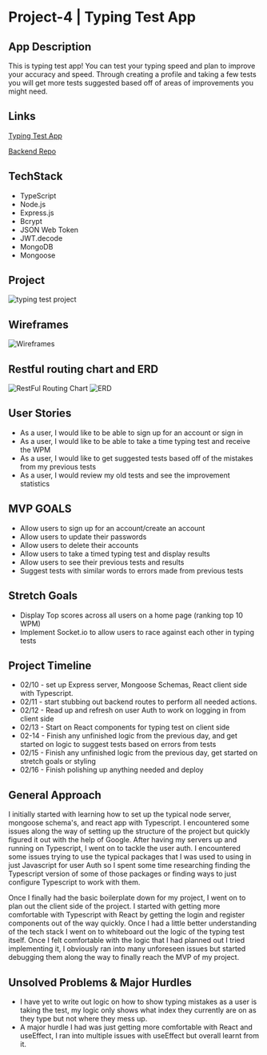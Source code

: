 # Project-4 | Typing Test App
## App Description
This is typing test app! You can test your typing speed and plan to improve your accuracy and speed. Through creating a profile and taking a few tests you will get more tests suggested based off of areas of improvements you might need. 

## Links
<a href='https://benevolent-medovik-143b82.netlify.app/' target='_blank'>Typing Test App</a>

<a href='https://github.com/robertoooc/TypingTestApp-server' target='blank'>Backend Repo</a>

## TechStack
* TypeScript
* Node.js
* Express.js
* Bcrypt
* JSON Web Token 
* JWT.decode
* MongoDB
* Mongoose

## Project 
![typing test project](imgs/projectScreenshot.png)

## Wireframes
![Wireframes](imgs/Wireframes.png)
## Restful routing chart and ERD
![RestFul Routing Chart](imgs/Restful.png)
![ERD](imgs/ERD.png)

## User Stories
* As a user, I would like to be able to sign up for an account or sign in
* As a user, I would like to be able to take a time typing test and receive the WPM
* As a user, I would like to get suggested tests based off of the mistakes from my previous tests
* As a user, I would review my old tests and see the improvement statistics

## MVP GOALS
* Allow users to sign up for an account/create an account
* Allow users to update their passwords
* Allow users to delete their accounts
* Allow users to take a timed typing test and display results
* Allow users to see their previous tests and results
* Suggest tests with similar words to errors made from previous tests

## Stretch Goals
* Display Top scores across all users on a home page (ranking top 10 WPM)
* Implement Socket.io to allow users to race against each other in typing tests


## Project Timeline
* 02/10 - set up Express server, Mongoose Schemas, React client side with Typescript.
* 02/11 - start stubbing out backend routes to perform all needed actions.
* 02/12 - Read up and refresh on user Auth to work on logging in from client side
* 02/13 - Start on React components for typing test on client side
* 02-14 - Finish any unfinished logic from the previous day, and get started on logic to suggest tests based on errors from tests
* 02/15 - Finish any unfinished logic from the previous day, get started on stretch goals or styling
* 02/16 - Finish polishing up anything needed and deploy

## General Approach
I initially started with learning how to set up the typical node server, mongoose schema's, and react app with Typescript. I encountered some issues along the way of setting up the structure of the project but quickly figured it out with the help of Google. After having my servers up and running on Typescript, I went on to tackle the user auth. I encountered some issues trying to use the typical packages that I was used to using in just Javascript for user Auth so I spent some time researching finding the Typescript version of some of those packages or finding ways to just configure Typescript to work with them. 

Once I finally had the basic boilerplate down for my project, I went on to plan out the client side of the project. I started with getting more comfortable with Typescript with React by getting the login and register components out of the way quickly. Once I had a little better understanding of the tech stack I went on to whiteboard out the logic of the typing test itself. Once I felt comfortable with the logic that I had planned out I tried implementing it, I obviously ran into many unforeseen issues but started debugging them along the way to finally reach the MVP of my project.

## Unsolved Problems & Major Hurdles 
* I have yet to write out logic on how to show typing mistakes as a user is taking the test, my logic only shows what index they currently are on as they type but not where they mess up.
* A major hurdle I had was just getting more comfortable with React and useEffect, I ran into multiple issues with useEffect but overall learnt from it.

